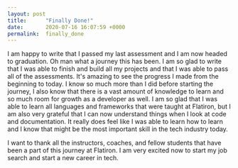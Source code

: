 ```yaml
---
layout: post
title:      "Finally Done!"
date:       2020-07-16 16:07:59 +0000
permalink:  finally_done
---
```



I am happy to write that I passed my last assessment and I am now headed to graduation. Oh man what a journey this has been. I am so glad to write that I was able to finish and build all my projects and that I was able to pass all of the assessments. It's amazing to see the progress I made from the beginning to today. I know so much more than I did before starting the journey, I also know that there is a vast amount of knowledge to learn and so much room for growth as a developer as well. I am so glad that I was able to learn all languages and frameworks that were taught at Flatiron, but I am also very grateful that I can now understand things when I look at code and documentation. It really does feel like I was able to learn how to learn and I know that might be the most important skill in the tech industry today.

I want to thank all the instructors, coaches, and fellow students that have been a part of this journey at Flatiron. I am very excited now to start my job search and start a new career in tech.
